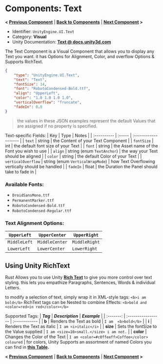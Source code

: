 # Components: Text
**< [Previous Component](/docs/components/UnityEngine.UI.Image.md)** | **[Back to Components](/docs/components/README.md)** | **[Next Component](/docs/components/UnityEngine.UI.Outline.md) >**

- Identifier: `UnityEngine.UI.Text`
- Category: **Visual**
- Unity Documentation: **[Text @ docs.unity3d.com](https://docs.unity3d.com/Packages/com.unity.ugui@1.0/manual/script-Text.html)**

The Text Component is a Visual Component that allows you to display any Text you want. it has Options for Alignment, Color, and overflow Options & Supports RichText.
```json
{
	"type": "UnityEngine.UI.Text",
	"text": "Text",
	"fontSize": 14,
	"font": "RobotoCondensed-Bold.ttf",
	"align": "UpperLeft",
	"color": "1.0 1.0 1.0 1.0",
	"verticalOverflow": "Truncate",
    "fadeIn": 0.0
}
```
> the values in these JSON examples represent the default Values that are assigned if no property is specified.


Text-specific Fields:
| Key         | Type   | Notes                |
| :---------- | :----- | :------------------- |
| `text`      | string | the Content of your Text Component |
| `fontSize`  | int    | the default font size of your Text |
| `font`      | string | the Asset name of the Font you wish to use |
| `align`     | string (enum `TextAnchor`) | the way your Text should be aligned |
| `color`     | string | the default Color of your Text |
| `verticalOverflow` | string (enum `VerticalWrapMode`) | how Text Overflowing vertically should be handled |
| `fadeIn`    | float  | the Duration the Panel should take to fade in |

### Available Fonts:
-   `DroidSansMono.ttf`
-   `PermanentMarker.ttf`
-   `RobotoCondensed-Bold.ttf`
-   `RobotoCondensed-Regular.ttf`

### Text Alignment Options:
| `UpperLeft`  | `UpperCenter`  | `UpperRight`  |
| ------------ | -------------- | ------------- |
| `MiddleLeft` | `MiddleCenter` | `MiddleRight` |
| `LowerLeft`  | `LowerCenter`  | `LowerRight`  |


## Using Unity RichText
Rust Allows you to use Unity **[Rich Text](https://docs.unity3d.com/2021.3/Documentation/Manual/StyledText.html)** to give you more control over text styling. this lets you empathize Paragraphs, Sentences, Words & individual Letters.

to modify a selection of text, simply wrap it in XML-style tags: `<b>i am bold</b>`
RichText tags can be Nested to combine Effects:  `<b>bold and <color=red>in red</color></b>`

Supported Tags:
| **_Tag_** |  **_Description_** | **_Example_** |
| :-------: | :----------------- | :------------ |
| **b** | Renders the Text  as bold | `I am  <b>bold</b>` |
| **i** | Renders the Text as italic | `I am <i>italic</i>` |
| **size** | Sets the fontSize to the Value supplied | `I am <size=10>small.</size> i am not.` |
| **color** | Changes the Color of the Text | `I am <color=#c0ffeeff>Coffee</color> coloured` |
for colors, Unity Supports an assortment of named Colors you can find in  **[this Table](https://docs.unity3d.com/2021.3/Documentation/Manual/StyledText.html#ColorNames).**




**< [Previous Component](/docs/components/UnityEngine.UI.Image.md)** | **[Back to Components](/docs/components/README.md)** | **[Next Component](/docs/components/UnityEngine.UI.Outline.md) >**
